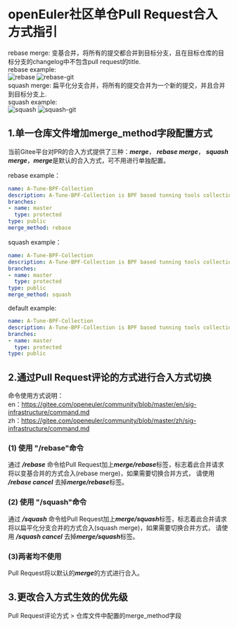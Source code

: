 # openEuler社区单仓Pull Request合入方式指引
rebase merge: 变基合并，将所有的提交都合并到目标分支，且在目标仓库的目标分支的changelog中不包含pull request的title.<br>
rebase example:<br>
![rebase](https://github.com/wanghao75/testjob/blob/master/rebase.png)
![rebase-git](https://github.com/wanghao75/testjob/blob/master/rebase-git.png)
<br>
squash merge: 扁平化分支合并，将所有的提交合并为一个新的提交，并且合并到目标分支上.<br>
squash example: <br>
![squash](https://github.com/wanghao75/testjob/blob/master/squash.png)
![squash-git](https://github.com/wanghao75/testjob/blob/master/squash-git.png)
## 1.单一仓库文件增加merge_method字段配置方式
当前Gitee平台对PR的合入方式提供了三种：***merge***， ***rebase merge***， ***squash merge***，***merge***是默认的合入方式，可不用进行单独配置。

rebase example：
```yaml
name: A-Tune-BPF-Collection
description: A-Tune-BPF-Collection is BPF based tunning tools collection
branches:
- name: master
  type: protected
type: public
merge_method: rebase
```

squash example：
```yaml
name: A-Tune-BPF-Collection
description: A-Tune-BPF-Collection is BPF based tunning tools collection
branches:
- name: master
  type: protected
type: public
merge_method: squash
```

default example:
```yaml
name: A-Tune-BPF-Collection
description: A-Tune-BPF-Collection is BPF based tunning tools collection
branches:
- name: master
  type: protected
type: public
```

## 2.通过Pull Request评论的方式进行合入方式切换
命令使用方式说明：
<br>
en：https://gitee.com/openeuler/community/blob/master/en/sig-infrastructure/command.md
<br>
zh：https://gitee.com/openeuler/community/blob/master/zh/sig-infrastructure/command.md
### (1) 使用 "/rebase"命令
通过 ***/rebase*** 命令给Pull Request加上***merge/rebase***标签，标志着此合并请求将以变基合并的方式合入(rebase merge)，如果需要切换合并方式，
请使用 ***/rebase cancel*** 去掉***merge/rebase***标签。
### (2) 使用 "/squash"命令
通过 ***/squash*** 命令给Pull Request加上***merge/squash***标签，标志着此合并请求将以扁平化分支合并的方式合入(squash merge)，如果需要切换合并方式，
请使用 ***/squash cancel*** 去掉***merge/squash***标签。
### (3)两者均不使用
Pull Request将以默认的***merge***的方式进行合入。

## 3.更改合入方式生效的优先级
Pull Request评论方式 > 仓库文件中配置的merge_method字段
